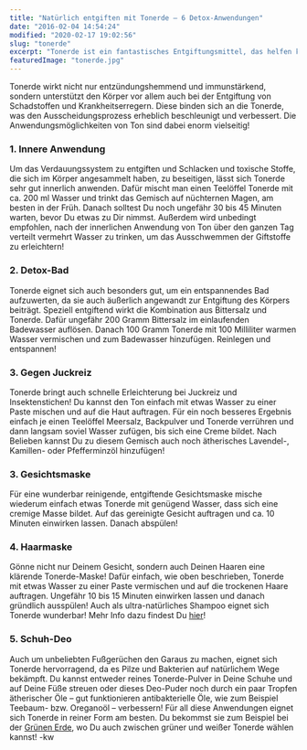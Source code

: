 ```yaml
---
title: "Natürlich entgiften mit Tonerde – 6 Detox-Anwendungen"
date: "2016-02-04 14:54:24"
modified: "2020-02-17 19:02:56"
slug: "tonerde"
excerpt: "Tonerde ist ein fantastisches Entgiftungsmittel, das helfen kann, unseren Körper von sämtlichen toxischen Stoffen zu befreien und so unsere natürliche Schönheit und Gesundheit zu stärken!"
featuredImage: "tonerde.jpg"
---
```


Tonerde wirkt nicht nur entzündungshemmend und immunstärkend, sondern unterstützt den Körper vor allem auch bei der Entgiftung von Schadstoffen und Krankheitserregern. Diese binden sich an die Tonerde, was den Ausscheidungsprozess erheblich beschleunigt und verbessert. Die Anwendungsmöglichkeiten von Ton sind dabei enorm vielseitig!

### 1\. Innere Anwendung

Um das Verdauungssystem zu entgiften und Schlacken und toxische Stoffe, die sich im Körper angesammelt haben, zu beseitigen, lässt sich Tonerde sehr gut innerlich anwenden. Dafür mischt man einen Teelöffel Tonerde mit ca. 200 ml Wasser und trinkt das Gemisch auf nüchternen Magen, am besten in der Früh. Danach solltest Du noch ungefähr 30 bis 45 Minuten warten, bevor Du etwas zu Dir nimmst. Außerdem wird unbedingt empfohlen, nach der innerlichen Anwendung von Ton über den ganzen Tag verteilt vermehrt Wasser zu trinken, um das Ausschwemmen der Giftstoffe zu erleichtern!

### 2\. Detox-Bad

Tonerde eignet sich auch besonders gut, um ein entspannendes Bad aufzuwerten, da sie auch äußerlich angewandt zur Entgiftung des Körpers beiträgt. Speziell entgiftend wirkt die Kombination aus Bittersalz und Tonerde. Dafür ungefähr 200 Gramm Bittersalz im einlaufenden Badewasser auflösen. Danach 100 Gramm Tonerde mit 100 Milliliter warmen Wasser vermischen und zum Badewasser hinzufügen. Reinlegen und entspannen!

### 3\. Gegen Juckreiz

Tonerde bringt auch schnelle Erleichterung bei Juckreiz und Insektenstichen! Du kannst den Ton einfach mit etwas Wasser zu einer Paste mischen und auf die Haut auftragen. Für ein noch besseres Ergebnis einfach je einen Teelöffel Meersalz, Backpulver und Tonerde verrühren und dann langsam soviel Wasser zufügen, bis sich eine Creme bildet. Nach Belieben kannst Du zu diesem Gemisch auch noch ätherisches Lavendel-, Kamillen- oder Pfefferminzöl hinzufügen!

### 3\. Gesichtsmaske

Für eine wunderbar reinigende, entgiftende Gesichtsmaske mische wiederum einfach etwas Tonerde mit genügend Wasser, dass sich eine cremige Masse bildet. Auf das gereinigte Gesicht auftragen und ca. 10 Minuten einwirken lassen. Danach abspülen!

### 4\. Haarmaske

Gönne nicht nur Deinem Gesicht, sondern auch Deinen Haaren eine klärende Tonerde-Maske! Dafür einfach, wie oben beschrieben, Tonerde mit etwas Wasser zu einer Paste vermischen und auf die trockenen Haare auftragen. Ungefähr 10 bis 15 Minuten einwirken lassen und danach gründlich ausspülen! Auch als ultra-natürliches Shampoo eignet sich Tonerde wunderbar! Mehr Info dazu findest Du [hier](https://www.veganblatt.com/haare-waschen-ohne-shampoo)!

### 5\. Schuh-Deo

Auch um unbeliebten Fußgerüchen den Garaus zu machen, eignet sich Tonerde hervorragend, da es Pilze und Bakterien auf natürlichem Wege bekämpft. Du kannst entweder reines Tonerde-Pulver in Deine Schuhe und auf Deine Füße streuen oder dieses Deo-Puder noch durch ein paar Tropfen ätherischer Öle – gut funktionieren antibakterielle Öle, wie zum Beispiel Teebaum- bzw. Oreganoöl – verbessern! Für all diese Anwendungen eignet sich Tonerde in reiner Form am besten. Du bekommst sie zum Beispiel bei der [Grünen Erde](http://www.grueneerde.com/de/suche/tonerde?4), wo Du auch zwischen grüner und weißer Tonerde wählen kannst! -kw